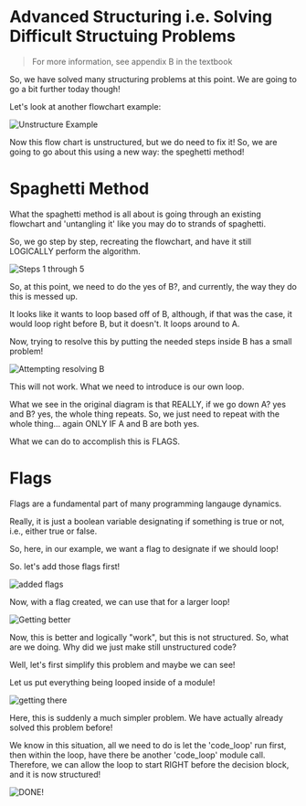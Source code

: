 # Advanced Structuring i.e. Solving Difficult Structuing Problems

> For more information, see appendix B in the textbook

So, we have solved many structuring problems at this point.
We are going to go a bit further today though!

Let's look at another flowchart example:

![Unstructure Example](assets/s_01.png)

Now this flow chart is unstructured, but we do need to fix it!
So, we are going to go about this using a new way: 
the speghetti method!

# Spaghetti Method

 What the spaghetti method is all about
 is going through an existing flowchart and 'untangling it'
 like you may do to strands of spaghetti.

 So, we go step by step, recreating the 
 flowchart, and have it still LOGICALLY
 perform the algorithm.

 ![Steps 1 through 5](assets/s_02_steps_1_to_5.png)

So, at this point, we need to do the yes of
B?, and currently, the way they do this is messed up.

It looks like it wants to loop based off of B, although, if that was the case,
it would loop right before B, but it doesn't. It loops around to A.

Now, trying to resolve this by putting the needed steps inside B has a small problem!

![Attempting resolving B](assets/s_03_infinite_step_which_is_no_good.png)


This will not work. What we need to introduce is our own loop.

What we see in the original diagram is that REALLY, if we go down A? yes and B? yes, 
the whole thing repeats. So, we just need to repeat with the whole thing... again
ONLY IF A and B are both yes.

What we can do to accomplish this is FLAGS.

# Flags

Flags are a fundamental part of many programming langauge dynamics.

Really, it is just a boolean variable designating if something is true or not,
i.e., either true or false.

So, here, in our example, we want a flag to designate if we should loop!

So. let's add those flags first!

![added flags](assets/s_04_with_just_flags.png)

Now, with a flag created, we can use that for a larger loop!

![Getting better](assets/s_05_still_bad_but_better.png)

Now, this is better and logically "work", but this is not structured.
So, what are we doing. Why did we just make still unstructured code?

Well, let's first simplify this problem and maybe we can see!

Let us put everything being looped inside of a module!

![getting there](assets/s_06_almost_done.png)

Here, this is suddenly a much simpler problem. We have actually already solved
this problem before!

We know in this situation, all we need to do is let the 'code_loop'
run first, then within the loop, have there be another 'code_loop'
module call. Therefore, we can allow the loop to start RIGHT before the
decision block, and it is now structured!

![DONE!](assets/s_07_done.png)
